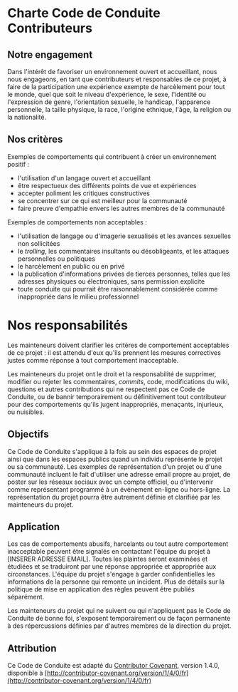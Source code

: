 # Charte Code de Conduite Contributeurs

## Notre engagement

Dans l'intérêt de favoriser un environnement ouvert et accueillant, nous nous
engageons, en tant que contributeurs et responsables de ce projet, à faire
de la participation une expérience exempte de harcèlement pour tout le
monde, quel que soit le niveau d'expérience, le sexe, l'identité ou
l'expression de genre, l'orientation sexuelle, le handicap, l'apparence
personnelle, la taille physique, la race, l'origine ethnique, l'âge, la
religion ou la nationalité.

## Nos critères

Exemples de comportements qui contribuent à créer un environnement positif :

* l'utilisation d'un langage ouvert et accueillant
* être respectueux des différents points de vue et expériences
* accepter poliment les critiques constructives
* se concentrer sur ce qui est meilleur pour la communauté
* faire preuve d'empathie envers les autres membres de la communauté

Exemples de comportements non acceptables :

* l'utilisation de langage ou d'imagerie sexualisés et les avances sexuelles
non sollicitées
* le _trolling_, les commentaires insultants ou désobligeants, et les
attaques personnelles ou politiques
* le harcèlement en public ou en privé
* la publication d'informations privées de tierces personnes, telles que
  les adresses physiques ou électroniques, sans permission explicite
* toute conduite qui pourrait être raisonnablement considérée comme
inappropriée dans le milieu professionnel

# Nos responsabilités

Les mainteneurs doivent clarifier les critères de comportement acceptables
de ce projet : il est attendu d'eux qu'ils prennent les mesures correctives
justes comme réponse à tout comportement inacceptable.

Les mainteneurs du projet ont le droit et la responsabilité de supprimer,
modifier ou rejeter les commentaires, _commits_, code, modifications du wiki,
questions et autres contributions qui ne respectent pas ce Code de Conduite,
ou de bannir temporairement ou définitivement tout contributeur pour des
comportements qu'ils jugent inappropriés, menaçants, injurieux, ou nuisibles.

## Objectifs

Ce Code de Conduite s'applique à la fois au sein des espaces de projet
ainsi que dans les espaces publics quand un individu représente le projet
ou sa communauté. Les exemples de représentation d'un projet ou d'une
communauté incluent le fait d'utiliser une adresse email propre au projet,
de poster sur les réseaux sociaux avec un compte officiel, ou d'intervenir
comme représentant programmé à un événement en-ligne ou hors-ligne. La
représentation du projet pourra être autrement définie et clarifiée par
les mainteneurs du projet.

## Application

Les cas de comportements abusifs, harcelants ou tout autre comportement
inacceptable peuvent être signalés en contactant l'équipe du projet à
[INSERER ADRESSE EMAIL]. Toutes les plaintes seront examinées et étudiées
et se traduiront par une réponse appropriée et appropriée aux
circonstances. L'équipe du projet s'engage à garder confidentielles les
informations de la personne qui remonte un incident. Plus de détails sur
la politique de mise en application des règles peuvent être publiés séparément.

Les mainteneurs du projet qui ne suivent ou qui n'appliquent pas le Code de
Conduite de bonne foi, s'exposent temporairement ou de façon permanente à des
répercussions définies par d'autres membres de la direction du projet.

## Attribution

Ce Code de Conduite est adapté du [Contributor Covenant](http://contributor-covenant.org),
version 1.4.0, disponible à
[http://contributor-covenant.org/version/1/4/0/fr](http://contributor-covenant.org/version/1/4/0/fr)
